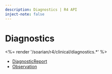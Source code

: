 ```yaml
---
description: Diagnostics | R4 API
inject-note: false
---
```


# Diagnostics

<%= render '/soarian/r4/clinical/diagnostics.*' %>

* [DiagnosticReport](../diagnostics/diagnostic-report)
* [Observation](../diagnostics/observation)
